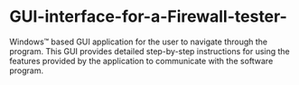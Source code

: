 # GUI-interface-for-a-Firewall-tester-

Windows™ based GUI application for the user to navigate through the program.  This GUI provides detailed step-by-step instructions for using the features provided by the application to communicate with the software program.
